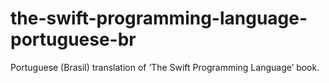 # the-swift-programming-language-portuguese-br
Portuguese (Brasil) translation of ‘The Swift Programming Language’ book.
